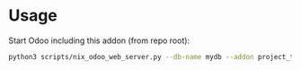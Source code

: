 # Usage

Start Odoo including this addon (from repo root):

```bash
python3 scripts/nix_odoo_web_server.py --db-name mydb --addon project_task_analytic_propagation
```
